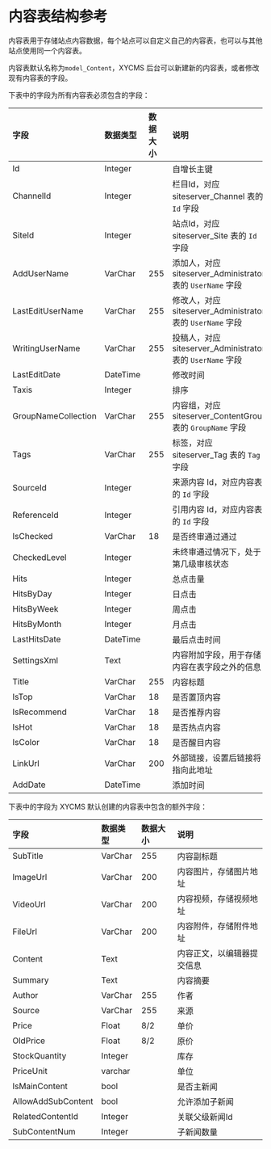 # 内容表结构参考

内容表用于存储站点内容数据，每个站点可以自定义自己的内容表，也可以与其他站点使用同一个内容表。

内容表默认名称为`model_Content`，XYCMS 后台可以新建新的内容表，或者修改现有内容表的字段。

下表中的字段为所有内容表必须包含的字段：

| 字段 | 数据类型 | 数据大小 | 说明 |
| :----- | :----- | :----- | :----- |
|Id|	Integer|		|自增长主键|
|ChannelId|	Integer|		|栏目Id，对应 siteserver_Channel 表的 `Id` 字段|
|SiteId|	Integer|		|站点Id，对应 siteserver_Site 表的 `Id` 字段|
|AddUserName|	VarChar|	255|	添加人，对应 siteserver_Administrator 表的 `UserName` 字段|
|LastEditUserName|	VarChar|	255|	修改人，对应 siteserver_Administrator 表的 `UserName` 字段|
|WritingUserName|	VarChar|	255|	投稿人，对应 siteserver_Administrator 表的 `UserName` 字段|
|LastEditDate|	DateTime|		|修改时间|
|Taxis|	Integer|		|排序|
|GroupNameCollection|	VarChar|	255	|内容组，对应 siteserver_ContentGroup 表的 `GroupName` 字段|
|Tags|	VarChar|	255	|标签，对应 siteserver_Tag 表的 `Tag` 字段|
|SourceId|	Integer|		|来源内容 Id，对应内容表的 `Id` 字段|
|ReferenceId|	Integer|		|引用内容 Id，对应内容表的 `Id` 字段|
|IsChecked|	VarChar|	18	|是否终审通过通过|
|CheckedLevel|	Integer|		|未终审通过情况下，处于第几级审核状态|
|Hits|	Integer|		|总点击量|
|HitsByDay|	Integer|		|日点击|
|HitsByWeek|	Integer|		|周点击|
|HitsByMonth|	Integer|		|月点击|
|LastHitsDate|	DateTime|		|最后点击时间|
|SettingsXml|	Text|		|内容附加字段，用于存储内容在表字段之外的信息|
|Title|	VarChar|	255	|内容标题|
|IsTop|	VarChar|	18	|是否置顶内容|
|IsRecommend|	VarChar|	18	|是否推荐内容|
|IsHot|	VarChar|	18	|是否热点内容|
|IsColor|	VarChar|	18	|是否醒目内容|
|LinkUrl|	VarChar|	200	|外部链接，设置后链接将指向此地址|
|AddDate|	DateTime|		|添加时间|

下表中的字段为 XYCMS 默认创建的内容表中包含的额外字段：

| 字段 | 数据类型 | 数据大小 | 说明 |
| :----- | :----- | :----- | :----- |
|SubTitle	|VarChar	|255	|内容副标题|
|ImageUrl	|VarChar	|200	|内容图片，存储图片地址|
|VideoUrl	|VarChar	|200	|内容视频，存储视频地址|
|FileUrl	|VarChar	|200	|内容附件，存储附件地址|
|Content	|Text		||内容正文，以编辑器提交信息|
|Summary	|Text		||内容摘要|
|Author	|VarChar	|255	|作者|
|Source	|VarChar	|255	|来源|
|Price  |Float  |8/2  |单价|
|OldPrice  |Float  |8/2  |原价|
|StockQuantity|	Integer|		|库存|
|PriceUnit|	varchar|		|单位|
|IsMainContent|	bool|		|是否主新闻|
|AllowAddSubContent|	bool|		|允许添加子新闻|
|RelatedContentId|	Integer|		|关联父级新闻Id|
|SubContentNum|	Integer|		|子新闻数量|
